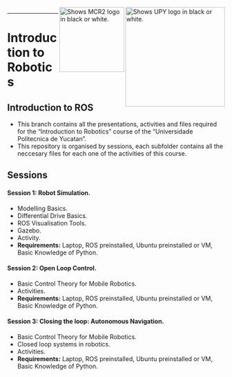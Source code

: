 <picture>
  <source media="(prefers-color-scheme: dark)" srcset="https://github.com/ManchesterRoboticsLtd/Introduction_to_Robotics_UPY/blob/main/Misc/Logos/UPY_Logo.png">
  <source media="(prefers-color-scheme: light)" srcset="https://github.com/ManchesterRoboticsLtd/Introduction_to_Robotics_UPY/blob/main/Misc/Logos/UPY_Logo.png">
  <img alt="Shows UPY logo in black or white." width="230" align="right">
</picture>

<picture>
  <source media="(prefers-color-scheme: dark)" srcset="https://github.com/ManchesterRoboticsLtd/Introduction_to_Robotics_UPY/blob/main/Misc/Logos/MCR2_Logo_White.png">
  <source media="(prefers-color-scheme: light)" srcset="https://github.com/ManchesterRoboticsLtd/Introduction_to_Robotics_UPY/blob/main/Misc/Logos/MCR2_Logo_Black.png">
  <img alt="Shows MCR2 logo in black or white." width="150" align="right">
</picture>

---
# Introduction to Robotics

  ## Introduction to ROS
   * This branch contains all the presentations, activities and files required for the “Introduction to Robotics” course of the “Universidade Politecnica de Yucatan”.
   * This repository is organised by sessions, each subfolder contains all the neccesary files for each one of the activities of this course.

## Sessions

#### Session 1: Robot Simulation.
  * Modelling Basics.
  * Differential Drive Basics.
  * ROS Visualisation Tools.
  * Gazebo.
  * Activity.
  * **Requirements:** Laptop, ROS preinstalled, Ubuntu preinstalled or VM, Basic Knowledge of Python.

#### Session 2: Open Loop Control.
  
  * Basic Control Theory for Mobile Robotics.
  * Activities.
  * **Requirements:** Laptop, ROS preinstalled, Ubuntu preinstalled or VM, Basic Knowledge of Python.

#### Session 3: Closing the loop: Autonomous Navigation.
  * Basic Control Theory for Mobile Robotics.
  * Closed loop systems in robotics.
  * Activities.
  * **Requirements:** Laptop, ROS preinstalled, Ubuntu preinstalled or VM, Basic Knowledge of Python.